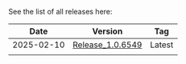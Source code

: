 See the list of all releases here:

| Date       | Version                                 | Tag    |
| ---------- | --------------------------------------- | ------ |
| 2025-02-10 | [Release_1.0.6549](Release_1.0.6549.md) | Latest |
|            |                                         |        |

